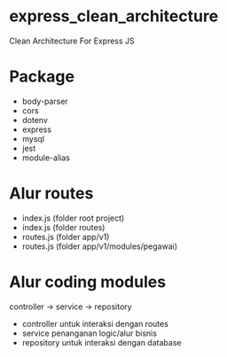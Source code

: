 # express_clean_architecture
 Clean Architecture For Express JS
# Package
 - body-parser
 - cors
 - dotenv
 - express
 - mysql
 - jest
 - module-alias
# Alur routes
 - index.js (folder root project)
 - index.js (folder routes)
 - routes.js (folder app/v1)
 - routes.js (folder app/v1/modules/pegawai)
# Alur coding modules
 controller -> service -> repository
 - controller untuk interaksi dengan routes
 - service penanganan logic/alur bisnis
 - repository untuk interaksi dengan database
